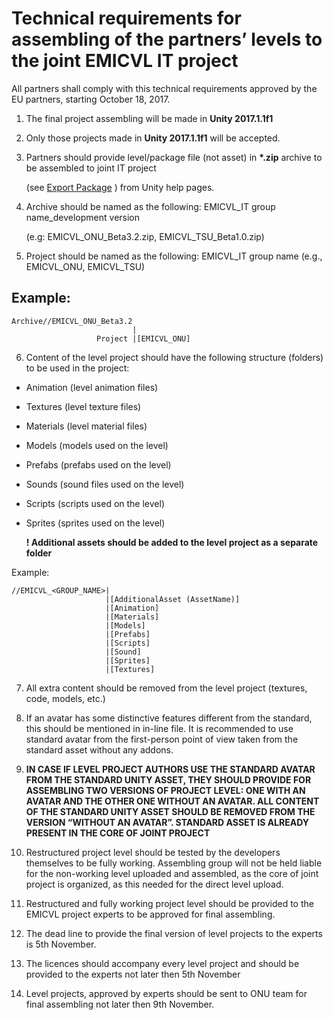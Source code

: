 # Technical requirements for assembling of the partners’ levels to the joint EMICVL IT project

All partners shall comply with this technical requirements approved by the EU partners, starting October 18, 2017.

1. The final project assembling will be made in __Unity 2017.1.1f1__

2. Only those projects made in __Unity 2017.1.1f1__ will be accepted.

3. Partners should provide level/package file (not asset) in __*.zip__ archive to be assembled to joint IT project 
   
   (see [Export Package](http://docs.unity3d.com/Manual/HOWTO-exportpackage.html) ) from Unity help pages.

4. Archive should be named as the following: EMICVL_IT group name_development version 
    
     (e.g: EMICVL_ONU_Beta3.2.zip, EMICVL_TSU_Beta1.0.zip) 

5. Project should be named as the following: EMICVL_IT group name (e.g.,  EMICVL_ONU, EMICVL_TSU) 

## Example:

    Archive//EMICVL_ONU_Beta3.2
                               |
                       Project |[EMICVL_ONU]


6. Content of the level project should have the following structure (folders) to be used in the project:

  - Animation (level animation files)
  - Textures  (level texture files) 
  - Materials (level material files)
  - Models    (models used on the level)
  - Prefabs   (prefabs used on the level) 
  - Sounds    (sound files used on the level)
  - Scripts   (scripts used on the level)
  - Sprites   (sprites used on the level)

    __! Additional assets should be added to the level project as a separate folder__

Example:

    //EMICVL_<GROUP_NAME>|
                         |[AdditionalAsset (AssetName)]
                         |[Animation]
                         |[Materials]
                         |[Models]
                         |[Prefabs]
                         |[Scripts]
                         |[Sound]
                         |[Sprites]
                         |[Textures]
              
7.  All extra content should be removed from the level project (textures, code, models, etc.)

8. If an avatar has some distinctive features different from the standard, this should be mentioned in in-line file. It is recommended to use standard avatar from the first-person point of view taken from the standard asset without any addons.

9. __IN CASE IF LEVEL PROJECT AUTHORS USE THE STANDARD AVATAR FROM THE STANDARD UNITY ASSET, THEY SHOULD PROVIDE FOR ASSEMBLING TWO VERSIONS OF PROJECT LEVEL: ONE WITH AN AVATAR AND THE OTHER ONE WITHOUT AN AVATAR. ALL CONTENT OF THE STANDARD UNITY ASSET SHOULD BE REMOVED FROM THE VERSION “WITHOUT AN AVATAR”. STANDARD ASSET IS ALREADY PRESENT IN THE CORE OF JOINT PROJECT__

10.  Restructured project level should be tested by the developers themselves to be fully working. Assembling group will not be held liable for the non-working level uploaded and assembled, as the core of joint project is organized, as this needed for the direct level upload.

11. Restructured and fully working project level should be provided to the EMICVL project experts to be approved for final assembling.

12. The dead line to provide the final version of level projects to the experts is 5th November.

13. The licences should accompany every level project and should be provided to the experts not later then 5th November

14. Level projects, approved by experts should be sent to ONU team for final assembling not later then 9th November.
